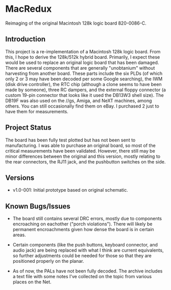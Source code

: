 # MacRedux

Reimaging of the original Macintosh 128k logic board 820-0086-C. 

## Introduction
This project is a re-implementation of a Macintosh 128k logic board. From this, I hope to
derive the 128k/512k hybrid board. Primarily, I expect these would be used to replace
an original logic board that has been damaged. There are several components that are generally 
"unobtanium" without harvesting from another board. These parts include the six PLDs (of which 
only 2 or 3 may have been decoded per some Google searching), the IWM (disk drive controller), 
the RTC chip (although a clone seems to have been made by someone), three RC dampers, and the 
external floppy connector (a custom 19-pin connector that looks like it used the DB13W3 shell
size). The DB19F was also used on the //gs, Amiga, and NeXT machines, among others. You can 
still occasionally find them on eBay. I purchased 2 just to have them for measurements.

## Project Status
The board has been fully test plotted but has not been sent to manufacturing. I was able to
purchase an original board, so most of the critical measurements have been validated. However,
there still may be minor differences between the original and this version, mostly relating to
the rear connectors, the RJ11 jack, and the pushbutton switches on the side. 

## Versions
* v1.0-001: Initial prototype based on original schematic.

## Known Bugs/Issues
* The board still contains several DRC errors, mostly due to components encroaching on
eachother ("porch violations"). There will likely be permanent encroachments given how
dense the board is in certain areas.

* Certain components (like the push buttons, keyboard connector, and audio jack) 
are being replaced with what I think are current equivalents, so further adjustments could
be needed for those so that they are positioned properly on the planar.

* As of now, the PALs have not been fully decoded. The archive includes a text
file with some notes I've collected on the topic from various places on the Net.



